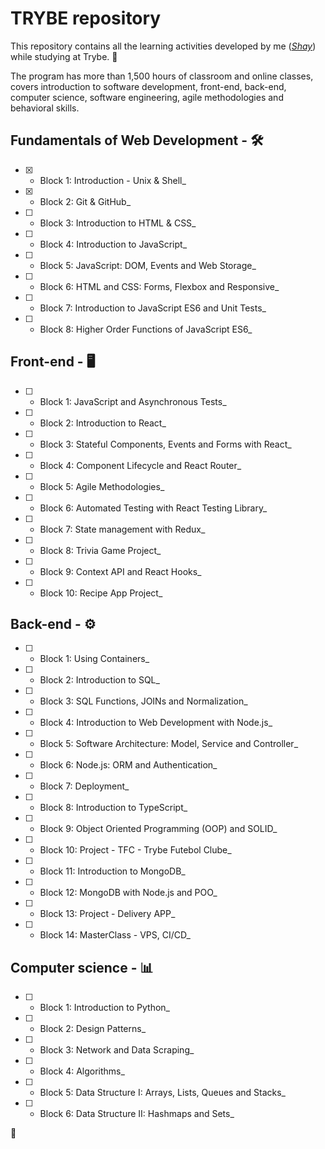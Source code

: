 # TRYBE repository

 This repository contains all the learning activities developed by me (_[Shay](https://www.linkedin.com/in/shaylopes/)_) while studying at Trybe. 🛫

The program has more than 1,500 hours of classroom and online classes, covers introduction to software development, front-end, back-end, computer science, software engineering, agile methodologies and behavioral skills.

## Fundamentals of Web Development - 🛠

 - [x] - Block 1: Introduction - Unix & Shell_
 - [x] - Block 2: Git & GitHub_
 - [ ] - Block 3: Introduction to HTML & CSS_
 - [ ] - Block 4: Introduction to JavaScript_
 - [ ] - Block 5: JavaScript: DOM, Events and Web Storage_
 - [ ] - Block 6: HTML and CSS: Forms, Flexbox and Responsive_
 - [ ] - Block 7: Introduction to JavaScript ES6 and Unit Tests_
 - [ ] - Block 8: Higher Order Functions of JavaScript ES6_

## Front-end - 🖥

 - [ ] - Block 1: JavaScript and Asynchronous Tests_
 - [ ] - Block 2: Introduction to React_
 - [ ] - Block 3: Stateful Components, Events and Forms with React_
 - [ ] - Block 4: Component Lifecycle and React Router_
 - [ ] - Block 5: Agile Methodologies_
 - [ ] - Block 6: Automated Testing with React Testing Library_
 - [ ] - Block 7: State management with Redux_
 - [ ] - Block 8: Trivia Game Project_
 - [ ] - Block 9: Context API and React Hooks_
 - [ ] - Block 10: Recipe App Project_

## Back-end - ⚙️

 - [ ] - Block 1: Using Containers_
 - [ ] - Block 2: Introduction to SQL_
 - [ ] - Block 3: SQL Functions, JOINs and Normalization_
 - [ ] - Block 4: Introduction to Web Development with Node.js_
 - [ ] - Block 5: Software Architecture: Model, Service and Controller_
 - [ ] - Block 6: Node.js: ORM and Authentication_
 - [ ] - Block 7: Deployment_
 - [ ] - Block 8: Introduction to TypeScript_
 - [ ] - Block 9: Object Oriented Programming (OOP) and SOLID_
 - [ ] - Block 10: Project - TFC - Trybe Futebol Clube_
 - [ ] - Block 11: Introduction to MongoDB_
 - [ ] - Block 12: MongoDB with Node.js and POO_
 - [ ] - Block 13: Project - Delivery APP_
 - [ ] - Block 14: MasterClass - VPS, CI/CD_

## Computer science - 📊

 - [ ] - Block 1: Introduction to Python_
 - [ ] - Block 2: Design Patterns_
 - [ ] - Block 3: Network and Data Scraping_
 - [ ] - Block 4: Algorithms_
 - [ ] - Block 5: Data Structure I: Arrays, Lists, Queues and Stacks_
 - [ ] - Block 6: Data Structure II: Hashmaps and Sets_

:rocket:
